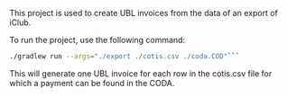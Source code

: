 This project is used to create UBL invoices from the data of an export of iClub.

To run the project, use the following command:
```bash
./gradlew run --args="./export ./cotis.csv ./coda.COD"```
```

This will generate one UBL invoice for each row in the cotis.csv file for which a payment can be found in the CODA.
